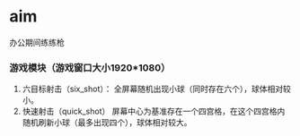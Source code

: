 # aim
办公期间练练枪
### 游戏模块（游戏窗口大小1920*1080）
1. 六目标射击（six_shot）：
   全屏幕随机出现小球（同时存在六个），球体相对较小。
2. 快速射击（quick_shot）
   屏幕中心为基准存在一个四宫格，在这个四宫格内随机刷新小球（最多出现四个），球体相对较大。
